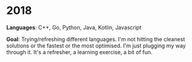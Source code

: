 # 2018

**Languages**: C++, Go, Python, Java, Kotlin, Javascript

**Goal**: Trying/refreshing different languages. I'm not hitting the cleanest solutions or the fastest or the most optimised. I'm just plugging my way through it. It's a refresher, a learning exercise, a bit of fun.
